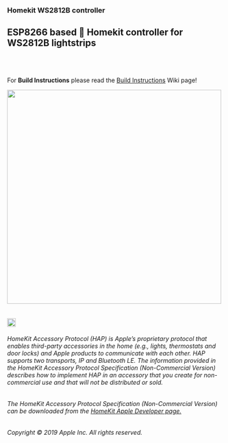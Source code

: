 ### Homekit WS2812B controller
ESP8266 based  Homekit controller for WS2812B lightstrips
------

<br/>
<br/>

For **Build Instructions** please read the [Build Instructions](https://github.com/HomeKidd/Homekit-WS2812B-controller/wiki/Build-Instructions) Wiki page!


<img src="https://github.com/HomeKidd/Homekit-WS2812B-controller/raw/master/Images/demo.jpg" class="center" width="500"/>

<br/>
<br/>
<br/>

<img src="https://freepngimg.com/thumb/apple_logo/25366-7-apple-logo-file.png" width="20"/>

###### HomeKit Accessory Protocol (HAP) is Apple’s proprietary protocol that enables third-party accessories in the home (e.g., lights, thermostats and door locks) and Apple products to communicate with each other. HAP supports two transports, IP and Bluetooth LE. The information provided in the HomeKit Accessory Protocol Specification (Non-Commercial Version) describes how to implement HAP in an accessory that you create for non-commercial use and that will not be distributed or sold.

###### The HomeKit Accessory Protocol Specification (Non-Commercial Version) can be downloaded from the [HomeKit Apple Developer page.](https://developer.apple.com/homekit/)

###### Copyright © 2019 Apple Inc. All rights reserved.
